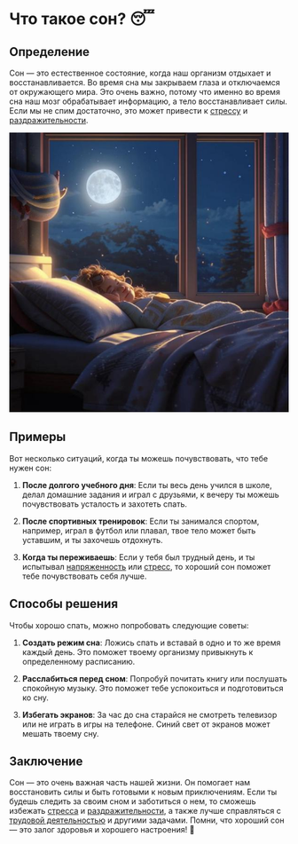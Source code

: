 # Что такое сон? 😴

## Определение
Сон — это естественное состояние, когда наш организм отдыхает и восстанавливается. Во время сна мы закрываем глаза и отключаемся от окружающего мира. Это очень важно, потому что именно во время сна наш мозг обрабатывает информацию, а тело восстанавливает силы. Если мы не спим достаточно, это может привести к [стрессу](стресс.md) и [раздражительности](раздражительность.md).



![Изображение сон](сон.jpg)



## Примеры
Вот несколько ситуаций, когда ты можешь почувствовать, что тебе нужен сон:

1. **После долгого учебного дня**: Если ты весь день учился в школе, делал домашние задания и играл с друзьями, к вечеру ты можешь почувствовать усталость и захотеть спать.
   
2. **После спортивных тренировок**: Если ты занимался спортом, например, играл в футбол или плавал, твое тело может быть уставшим, и ты захочешь отдохнуть.

3. **Когда ты переживаешь**: Если у тебя был трудный день, и ты испытывал [напряженность](напряженность.md) или [стресс](стресс.md), то хороший сон поможет тебе почувствовать себя лучше.

## Способы решения
Чтобы хорошо спать, можно попробовать следующие советы:

1. **Создать режим сна**: Ложись спать и вставай в одно и то же время каждый день. Это поможет твоему организму привыкнуть к определенному расписанию.

2. **Расслабиться перед сном**: Попробуй почитать книгу или послушать спокойную музыку. Это поможет тебе успокоиться и подготовиться ко сну.

3. **Избегать экранов**: За час до сна старайся не смотреть телевизор или не играть в игры на телефоне. Синий свет от экранов может мешать твоему сну.

## Заключение
Сон — это очень важная часть нашей жизни. Он помогает нам восстановить силы и быть готовыми к новым приключениям. Если ты будешь следить за своим сном и заботиться о нем, то сможешь избежать [стресса](стресс.md) и [раздражительности](раздражительность.md), а также лучше справляться с [трудовой деятельностью](трудовая_деятельность.md) и другими задачами. Помни, что хороший сон — это залог здоровья и хорошего настроения! 🌟